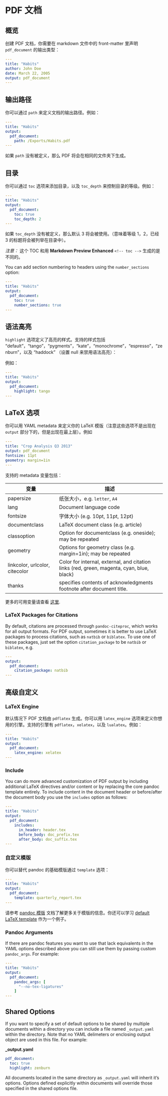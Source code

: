# PDF 文档

## 概览

创建 PDF 文档，你需要在 markdown 文件中的 front-matter 里声明 `pdf_document` 的输出类型：

```yaml
---
title: "Habits"
author: John Doe
date: March 22, 2005
output: pdf_document
---

```

## 输出路径

你可以通过 `path` 来定义文档的输出路径。例如：

```yaml
---
title: "Habits"
output:
  pdf_document:
    path: /Exports/Habits.pdf
---

```

如果 `path` 没有被定义，那么 PDF 将会在相同的文件夹下生成。

## 目录

你可以通过 `toc` 选项来添加目录，以及 `toc_depth` 来控制目录的等级。例如：

```yaml
---
title: "Habits"
output:
  pdf_document:
    toc: true
    toc_depth: 2
---

```

如果 `toc_depth` 没有被定义，那么默认 3 将会被使用。（意味着等级 1，2，已经 3 的标题将会被列举在目录中）。

_注意：_ 这个 TOC 和用 **Markdown Preview Enhanced** `<!-- toc -->` 生成的是不同的。

You can add section numbering to headers using the `number_sections` option:

```yaml
---
title: "Habits"
output:
  pdf_document:
    toc: true
    number_sections: true
---

```

## 语法高亮

`highlight` 选项定义了高亮的样式。支持的样式包括 “default”，“tango”，“pygments”，“kate”，“monochrome”，“espresso”，“zenburn”，以及 “haddock” （设置 null 来禁用语法高亮）：

例如：

```yaml
---
title: "Habits"
output:
  pdf_document:
    highlight: tango
---

```

## LaTeX 选项

你可以用 YAML metadata 来定义你的 LaTeX 模版（注意这些选项不是出现在 `output` 部分下的，但是出现在最上层）。例如

```yaml
---
title: "Crop Analysis Q3 2013"
output: pdf_document
fontsize: 11pt
geometry: margin=1in
---

```

支持的 metadata 变量包括：

| 变量                           | 描述                                                                                      |
| ------------------------------ | ----------------------------------------------------------------------------------------- |
| papersize                      | 纸张大小，e.g. `letter`, `A4`                                                             |
| lang                           | Document language code                                                                    |
| fontsize                       | 字体大小 (e.g. 10pt, 11pt, 12pt)                                                          |
| documentclass                  | LaTeX document class (e.g. article)                                                       |
| classoption                    | Option for documentclass (e.g. oneside); may be repeated                                  |
| geometry                       | Options for geometry class (e.g. margin=1in); may be repeated                             |
| linkcolor, urlcolor, citecolor | Color for internal, external, and citation links (red, green, magenta, cyan, blue, black) |
| thanks                         | specifies contents of acknowledgments footnote after document title.                      |

更多的可用变量请查看 [这里](http://pandoc.org/MANUAL.html#variables-for-latex).

### LaTeX Packages for Citations

By default, citations are processed through `pandoc-citeproc`, which works for all output formats. For PDF output, sometimes it is better to use LaTeX packages to process citations, such as `natbib` or `biblatex`. To use one of these packages, just set the option `citation_package` to be `natbib` or `biblatex`, e.g.

```yaml
---
output:
  pdf_document:
    citation_package: natbib
---

```

## 高级自定义

### LaTeX Engine

默认情况下 PDF 文档由 `pdflatex` 生成。你可以用 `latex_engine` 选项来定义你想用的引擎。支持的引擎有 `pdflatex`，`xelatex`，以及 `lualatex`。例如：

```yaml
---
title: "Habits"
output:
  pdf_document:
    latex_engine: xelatex
---

```

### Include

You can do more advanced customization of PDF output by including additional LaTeX directives and/or content or by replacing the core pandoc template entirely. To include content in the document header or before/after the document body you use the `includes` option as follows:

```yaml
---
title: "Habits"
output:
  pdf_document:
    includes:
      in_header: header.tex
      before_body: doc_prefix.tex
      after_body: doc_suffix.tex
---

```

### 自定义模版

你可以替代 pandoc 的基础模版通过 `template` 选项：

```yaml
---
title: "Habits"
output:
  pdf_document:
    template: quarterly_report.tex
---

```

请参考 [pandoc 模版](http://pandoc.org/README.html#templates) 文档了解更多关于模版的信息。你还可以学习 [default LaTeX template](https://github.com/jgm/pandoc-templates/blob/master/default.latex) 作为一个例子。

### Pandoc Arguments

If there are pandoc features you want to use that lack equivalents in the YAML options described above you can still use them by passing custom `pandoc_args`. For example:

```yaml
---
title: "Habits"
output:
  pdf_document:
    pandoc_args: [
      "--no-tex-ligatures"
    ]
---
```

## Shared Options

If you want to specify a set of default options to be shared by multiple documents within a directory you can include a file named `_output.yaml` within the directory. Note that no YAML delimeters or enclosing output object are used in this file. For example:

**\_output.yaml**

```yaml
pdf_document:
  toc: true
  highlight: zenburn
```

All documents located in the same directory as `_output.yaml` will inherit it’s options. Options defined explicitly within documents will override those specified in the shared options file.
